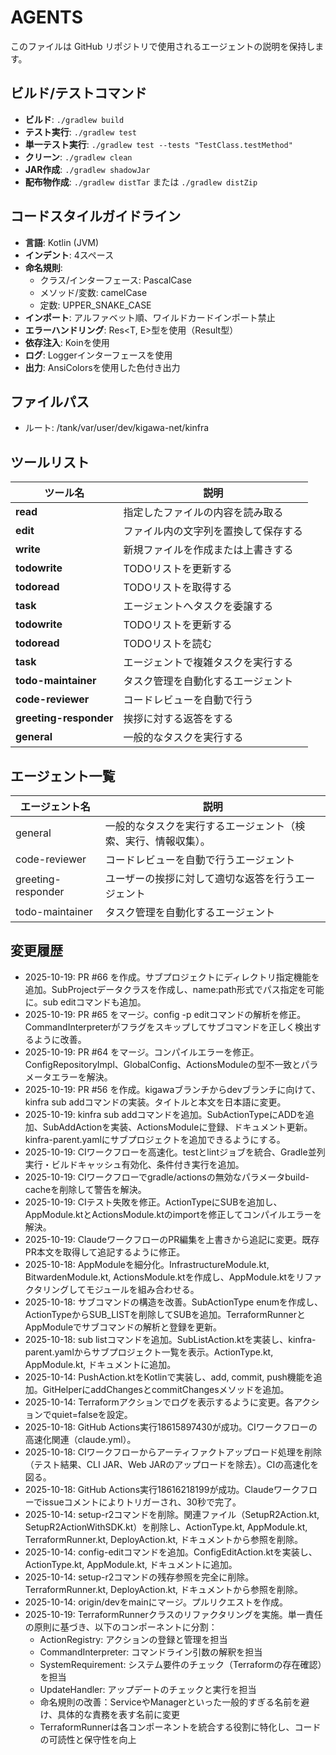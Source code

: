 # AGENTS

このファイルは GitHub リポジトリで使用されるエージェントの説明を保持します。

## ビルド/テストコマンド

- **ビルド**: `./gradlew build`
- **テスト実行**: `./gradlew test`
- **単一テスト実行**: `./gradlew test --tests "TestClass.testMethod"`
- **クリーン**: `./gradlew clean`
- **JAR作成**: `./gradlew shadowJar`
- **配布物作成**: `./gradlew distTar` または `./gradlew distZip`

## コードスタイルガイドライン

- **言語**: Kotlin (JVM)
- **インデント**: 4スペース
- **命名規則**:
  - クラス/インターフェース: PascalCase
  - メソッド/変数: camelCase
  - 定数: UPPER_SNAKE_CASE
- **インポート**: アルファベット順、ワイルドカードインポート禁止
- **エラーハンドリング**: Res<T, E>型を使用（Result型）
- **依存注入**: Koinを使用
- **ログ**: Loggerインターフェースを使用
- **出力**: AnsiColorsを使用した色付き出力

## ファイルパス

* ルート: /tank/var/user/dev/kigawa-net/kinfra

## ツールリスト

| ツール名   | 説明 |
|----------|------|
| **read** | 指定したファイルの内容を読み取る |
| **edit** | ファイル内の文字列を置換して保存する |
| **write** | 新規ファイルを作成または上書きする |
| **todowrite** | TODOリストを更新する |
| **todoread** | TODOリストを取得する |
| **task** | エージェントへタスクを委譲する |
| **todowrite** | TODOリストを更新する |
| **todoread** | TODOリストを読む |
| **task** | エージェントで複雑タスクを実行する |
| **todo-maintainer** | タスク管理を自動化するエージェント |
| **code-reviewer** | コードレビューを自動で行う |
| **greeting-responder** | 挨拶に対する返答をする |
| **general** | 一般的なタスクを実行する |


## エージェント一覧

| エージェント名            | 説明                              |
|--------------------|---------------------------------|
| general            | 一般的なタスクを実行するエージェント（検索、実行、情報収集）。 |
| code-reviewer      | コードレビューを自動で行うエージェント             |
| greeting-responder | ユーザーの挨拶に対して適切な返答を行うエージェント       |
| todo-maintainer    | タスク管理を自動化するエージェント |

## 変更履歴
- 2025-10-19: PR #66 を作成。サブプロジェクトにディレクトリ指定機能を追加。SubProjectデータクラスを作成し、name:path形式でパス指定を可能に。sub editコマンドも追加。
- 2025-10-19: PR #65 をマージ。config -p editコマンドの解析を修正。CommandInterpreterがフラグをスキップしてサブコマンドを正しく検出するように改善。
- 2025-10-19: PR #64 をマージ。コンパイルエラーを修正。ConfigRepositoryImpl、GlobalConfig、ActionsModuleの型不一致とパラメータエラーを解決。
- 2025-10-19: PR #56 を作成。kigawaブランチからdevブランチに向けて、kinfra sub addコマンドの実装。タイトルと本文を日本語に変更。
- 2025-10-19: kinfra sub addコマンドを追加。SubActionTypeにADDを追加、SubAddActionを実装、ActionsModuleに登録、ドキュメント更新。kinfra-parent.yamlにサブプロジェクトを追加できるようにする。
- 2025-10-19: CIワークフローを高速化。testとlintジョブを統合、Gradle並列実行・ビルドキャッシュ有効化、条件付き実行を追加。
- 2025-10-19: CIワークフローでgradle/actionsの無効なパラメータbuild-cacheを削除して警告を解決。
- 2025-10-19: CIテスト失敗を修正。ActionTypeにSUBを追加し、AppModule.ktとActionsModule.ktのimportを修正してコンパイルエラーを解決。
- 2025-10-19: ClaudeワークフローのPR編集を上書きから追記に変更。既存PR本文を取得して追記するように修正。
- 2025-10-18: AppModuleを細分化。InfrastructureModule.kt, BitwardenModule.kt, ActionsModule.ktを作成し、AppModule.ktをリファクタリングしてモジュールを組み合わせる。
- 2025-10-18: サブコマンドの構造を改善。SubActionType enumを作成し、ActionTypeからSUB_LISTを削除してSUBを追加。TerraformRunnerとAppModuleでサブコマンドの解析と登録を更新。
- 2025-10-18: sub listコマンドを追加。SubListAction.ktを実装し、kinfra-parent.yamlからサブプロジェクト一覧を表示。ActionType.kt, AppModule.kt, ドキュメントに追加。
- 2025-10-14: PushAction.ktをKotlinで実装し、add, commit, push機能を追加。GitHelperにaddChangesとcommitChangesメソッドを追加。
- 2025-10-14: Terraformアクションでログを表示するように変更。各アクションでquiet=falseを設定。
- 2025-10-18: GitHub Actions実行18615897430が成功。CIワークフローの高速化関連（claude.yml）。
- 2025-10-18: CIワークフローからアーティファクトアップロード処理を削除（テスト結果、CLI JAR、Web JARのアップロードを除去）。CIの高速化を図る。
- 2025-10-18: GitHub Actions実行18616218199が成功。Claudeワークフローでissueコメントによりトリガーされ、30秒で完了。
- 2025-10-14: setup-r2コマンドを削除。関連ファイル（SetupR2Action.kt, SetupR2ActionWithSDK.kt）を削除し、ActionType.kt, AppModule.kt, TerraformRunner.kt, DeployAction.kt, ドキュメントから参照を削除。
- 2025-10-14: config-editコマンドを追加。ConfigEditAction.ktを実装し、ActionType.kt, AppModule.kt, ドキュメントに追加。
- 2025-10-14: setup-r2コマンドの残存参照を完全に削除。TerraformRunner.kt, DeployAction.kt, ドキュメントから参照を削除。
- 2025-10-14: origin/devをmainにマージ。プルリクエストを作成。
- 2025-10-19: TerraformRunnerクラスのリファクタリングを実施。単一責任の原則に基づき、以下のコンポーネントに分割：
  - ActionRegistry: アクションの登録と管理を担当
  - CommandInterpreter: コマンドライン引数の解釈を担当
  - SystemRequirement: システム要件のチェック（Terraformの存在確認）を担当
  - UpdateHandler: アップデートのチェックと実行を担当
  - 命名規則の改善：ServiceやManagerといった一般的すぎる名前を避け、具体的な責務を表す名前に変更
  - TerraformRunnerは各コンポーネントを統合する役割に特化し、コードの可読性と保守性を向上
